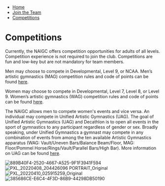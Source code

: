 <!---layout: page
title: "Competitions"
permalink: /competitions--->
- [Home](https://vbadultgymnasticsclub.github.io)
- [Join the Team](https://vbadultgymnasticsclub.github.io/join-the-team)
- [Competitions](https://vbadultgymnasticsclub.github.io/competitions)

# Competitions

Currently, the NAIGC offers competition opportunities for adults of all levels. Competition experience is not required to join the club. Competitions are fun and low-key but are not mandatory for team members.

Men may choose to compete in Developmental, Level 9, or NCAA.   Men’s artistic gymnastics (MAG) competition rules and code of points can be found [here](https://naigc.org/mens-rules/).

Women may choose to compete in Developmental, Level 7, Level 8, or Level 9.  Women’s artistic gymnastics (WAG) competition rules and code of points can be found [here](https://naigc.org/womens-rules/).

The NAIGC allows men to compete women's events and vice versa. An individual may compete in Unified Artistic Gymnastics (UAG). The goal of Unified Artistic Gymnastics (UAG) and Decathlon is to open all events in the sport of gymnastics to any participant regardless of gender or sex. Broadly speaking, under Unified Gymnastics a gymnast may compete in any combination of events from among the ten available Artistic Gymnastics apparatus (WAG: Vault/Uneven Bars/Balance Beam/Floor, MAG: Floor/Pommel Horse/Rings/Vault/Parallel Bars/High Bar). More information on UAG can be found [here](https://naigc.org/uag-rules/).

![889B40F4-2520-4667-A525-9F1F3941F594](https://user-images.githubusercontent.com/108369432/180622367-dc202018-a138-4b1a-b68a-e9fe7141d93e.JPG)
![PXL_20220408_204426096 PORTRAIT_Original](https://user-images.githubusercontent.com/108369432/180622373-a5a16b42-fbf8-4602-93b7-58c01f9e90ef.jpg)
![PXL_20220410_025915259_Original](https://user-images.githubusercontent.com/108369432/180622379-02aee2b5-6017-4da3-9773-d32b460ae6a3.jpg)
![385686CE-E6C4-4F3D-86B9-44298DB50190](https://user-images.githubusercontent.com/108369432/180622387-b239e7de-4b4e-4da0-9689-8af9b171ccda.JPG)
